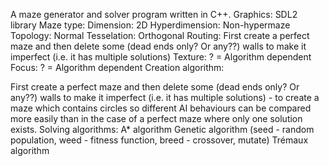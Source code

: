A maze generator and solver program written in C++.
Graphics: SDL2 library
Maze type:
Dimension: 2D
Hyperdimension: Non-hypermaze
Topology: Normal
Tesselation: Orthogonal
Routing: First create a perfect maze and then delete some (dead ends only? Or any??) walls to make it imperfect (i.e. it has multiple solutions)
Texture: ? = Algorithm dependent
Focus: ? = Algorithm dependent
Creation algorithm:
	
First create a perfect maze and then delete some (dead ends only? Or any??) walls to make it imperfect (i.e. it has multiple solutions) - to create a maze which contains circles so different AI behaviours can be compared more easily than in the case of a perfect maze where only one solution exists.
Solving algorithms: 
	A* algorithm
Genetic algorithm 
(seed - random population, weed - fitness function, breed - crossover, mutate)
	Trémaux algorithm
